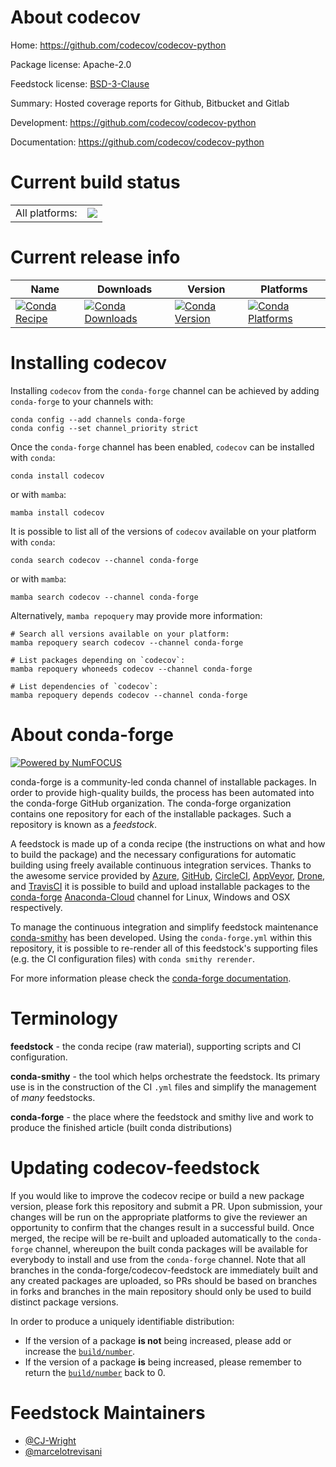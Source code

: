 About codecov
=============

Home: https://github.com/codecov/codecov-python

Package license: Apache-2.0

Feedstock license: [BSD-3-Clause](https://github.com/conda-forge/codecov-feedstock/blob/master/LICENSE.txt)

Summary: Hosted coverage reports for Github, Bitbucket and Gitlab

Development: https://github.com/codecov/codecov-python

Documentation: https://github.com/codecov/codecov-python

Current build status
====================


<table><tr><td>All platforms:</td>
    <td>
      <a href="https://dev.azure.com/conda-forge/feedstock-builds/_build/latest?definitionId=3825&branchName=master">
        <img src="https://dev.azure.com/conda-forge/feedstock-builds/_apis/build/status/codecov-feedstock?branchName=master">
      </a>
    </td>
  </tr>
</table>

Current release info
====================

| Name | Downloads | Version | Platforms |
| --- | --- | --- | --- |
| [![Conda Recipe](https://img.shields.io/badge/recipe-codecov-green.svg)](https://anaconda.org/conda-forge/codecov) | [![Conda Downloads](https://img.shields.io/conda/dn/conda-forge/codecov.svg)](https://anaconda.org/conda-forge/codecov) | [![Conda Version](https://img.shields.io/conda/vn/conda-forge/codecov.svg)](https://anaconda.org/conda-forge/codecov) | [![Conda Platforms](https://img.shields.io/conda/pn/conda-forge/codecov.svg)](https://anaconda.org/conda-forge/codecov) |

Installing codecov
==================

Installing `codecov` from the `conda-forge` channel can be achieved by adding `conda-forge` to your channels with:

```
conda config --add channels conda-forge
conda config --set channel_priority strict
```

Once the `conda-forge` channel has been enabled, `codecov` can be installed with `conda`:

```
conda install codecov
```

or with `mamba`:

```
mamba install codecov
```

It is possible to list all of the versions of `codecov` available on your platform with `conda`:

```
conda search codecov --channel conda-forge
```

or with `mamba`:

```
mamba search codecov --channel conda-forge
```

Alternatively, `mamba repoquery` may provide more information:

```
# Search all versions available on your platform:
mamba repoquery search codecov --channel conda-forge

# List packages depending on `codecov`:
mamba repoquery whoneeds codecov --channel conda-forge

# List dependencies of `codecov`:
mamba repoquery depends codecov --channel conda-forge
```


About conda-forge
=================

[![Powered by
NumFOCUS](https://img.shields.io/badge/powered%20by-NumFOCUS-orange.svg?style=flat&colorA=E1523D&colorB=007D8A)](https://numfocus.org)

conda-forge is a community-led conda channel of installable packages.
In order to provide high-quality builds, the process has been automated into the
conda-forge GitHub organization. The conda-forge organization contains one repository
for each of the installable packages. Such a repository is known as a *feedstock*.

A feedstock is made up of a conda recipe (the instructions on what and how to build
the package) and the necessary configurations for automatic building using freely
available continuous integration services. Thanks to the awesome service provided by
[Azure](https://azure.microsoft.com/en-us/services/devops/), [GitHub](https://github.com/),
[CircleCI](https://circleci.com/), [AppVeyor](https://www.appveyor.com/),
[Drone](https://cloud.drone.io/welcome), and [TravisCI](https://travis-ci.com/)
it is possible to build and upload installable packages to the
[conda-forge](https://anaconda.org/conda-forge) [Anaconda-Cloud](https://anaconda.org/)
channel for Linux, Windows and OSX respectively.

To manage the continuous integration and simplify feedstock maintenance
[conda-smithy](https://github.com/conda-forge/conda-smithy) has been developed.
Using the ``conda-forge.yml`` within this repository, it is possible to re-render all of
this feedstock's supporting files (e.g. the CI configuration files) with ``conda smithy rerender``.

For more information please check the [conda-forge documentation](https://conda-forge.org/docs/).

Terminology
===========

**feedstock** - the conda recipe (raw material), supporting scripts and CI configuration.

**conda-smithy** - the tool which helps orchestrate the feedstock.
                   Its primary use is in the construction of the CI ``.yml`` files
                   and simplify the management of *many* feedstocks.

**conda-forge** - the place where the feedstock and smithy live and work to
                  produce the finished article (built conda distributions)


Updating codecov-feedstock
==========================

If you would like to improve the codecov recipe or build a new
package version, please fork this repository and submit a PR. Upon submission,
your changes will be run on the appropriate platforms to give the reviewer an
opportunity to confirm that the changes result in a successful build. Once
merged, the recipe will be re-built and uploaded automatically to the
`conda-forge` channel, whereupon the built conda packages will be available for
everybody to install and use from the `conda-forge` channel.
Note that all branches in the conda-forge/codecov-feedstock are
immediately built and any created packages are uploaded, so PRs should be based
on branches in forks and branches in the main repository should only be used to
build distinct package versions.

In order to produce a uniquely identifiable distribution:
 * If the version of a package **is not** being increased, please add or increase
   the [``build/number``](https://docs.conda.io/projects/conda-build/en/latest/resources/define-metadata.html#build-number-and-string).
 * If the version of a package **is** being increased, please remember to return
   the [``build/number``](https://docs.conda.io/projects/conda-build/en/latest/resources/define-metadata.html#build-number-and-string)
   back to 0.

Feedstock Maintainers
=====================

* [@CJ-Wright](https://github.com/CJ-Wright/)
* [@marcelotrevisani](https://github.com/marcelotrevisani/)

